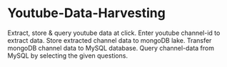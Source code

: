 # Youtube-Data-Harvesting
Extract, store &amp; query youtube data at click.
Enter youtube channel-id to extract data.
Store extracted channel data to mongoDB lake.
Transfer mongoDB channel data to MySQL database.
Query channel-data from MySQL by selecting the given questions.
